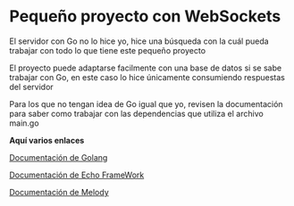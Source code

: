 # Pequeño proyecto con WebSockets

El servidor con Go no lo hice yo, hice una búsqueda con la cuál pueda trabajar con todo lo que tiene este pequeño proyecto

El proyecto puede adaptarse facilmente con una base de datos si se sabe trabajar con Go, en este caso lo hice únicamente consumiendo respuestas del servidor

Para los que no tengan idea de Go igual que yo, revisen la documentación para saber como trabajar con las dependencias que utiliza el archivo main.go

**Aquí varios enlaces**

[Documentación de Golang](https://golang.org/doc/)

[Documentación de Echo FrameWork](https://echo.labstack.com/)

[Documentación de Melody](https://github.com/olahol/melody)